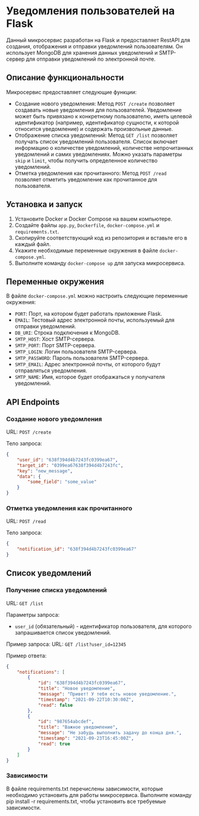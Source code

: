 # Уведомления пользователей на Flask

Данный микросервис разработан на Flask и предоставляет RestAPI для создания, отображения и отправки уведомлений пользователям. Он использует MongoDB для хранения данных уведомлений и SMTP-сервер для отправки уведомлений по электронной почте.

## Описание функциональности

Микросервис предоставляет следующие функции:

- Создание нового уведомления: Метод `POST /create` позволяет создавать новые уведомления для пользователей. Уведомление может быть привязано к конкретному пользователю, иметь целевой идентификатор (например, идентификатор сущности, к которой относится уведомление) и содержать произвольные данные.
- Отображение списка уведомлений: Метод `GET /list` позволяет получать список уведомлений пользователя. Список включает информацию о количестве уведомлений, количестве непрочитанных уведомлений и самих уведомлениях. Можно указать параметры `skip` и `limit`, чтобы получить определенное количество уведомлений.
- Отметка уведомления как прочитанного: Метод `POST /read` позволяет отметить уведомление как прочитанное для пользователя.

## Установка и запуск

1. Установите Docker и Docker Compose на вашем компьютере.
2. Создайте файлы `app.py`, `Dockerfile`, `docker-compose.yml` и `requirements.txt`.
3. Скопируйте соответствующий код из репозитория и вставьте его в каждый файл.
4. Укажите необходимые переменные окружения в файле `docker-compose.yml`.
5. Выполните команду `docker-compose up` для запуска микросервиса.

## Переменные окружения

В файле `docker-compose.yml` можно настроить следующие переменные окружения:

- `PORT`: Порт, на котором будет работать приложение Flask.
- `EMAIL`: Тестовый адрес электронной почты, используемый для отправки уведомлений.
- `DB_URI`: Строка подключения к MongoDB.
- `SMTP_HOST`: Хост SMTP-сервера.
- `SMTP_PORT`: Порт SMTP-сервера.
- `SMTP_LOGIN`: Логин пользователя SMTP-сервера.
- `SMTP_PASSWORD`: Пароль пользователя SMTP-сервера.
- `SMTP_EMAIL`: Адрес электронной почты, от которого будут отправляться уведомления.
- `SMTP_NAME`: Имя, которое будет отображаться у получателя уведомлений.

## API Endpoints

### Создание нового уведомления

URL: `POST /create`

Тело запроса:
```json
{
    "user_id": "638f394d4b7243fc0399ea67",
    "target_id": "0399ea67638f394d4b7243fc",
    "key": "new_message",
    "data": {
        "some_field": "some_value"
    }
}
```
### Отметка уведомления как прочитанного

URL: `POST /read`

Тело запроса:
```json
{
    "notification_id": "638f394d4b7243fc0399ea67"
}
```
## Список уведомлений

### Получение списка уведомлений

URL: `GET /list`

Параметры запроса:
- `user_id` (обязательный) - идентификатор пользователя, для которого запрашивается список уведомлений.

Пример запроса:
URL: `GET /list?user_id=12345`

Пример ответа:
```json
{
    "notifications": [
        {
            "id": "638f394d4b7243fc0399ea67",
            "title": "Новое уведомление",
            "message": "Привет! У тебя есть новое уведомление.",
            "timestamp": "2021-09-22T10:30:00Z",
            "read": false
        },
        {
            "id": "987654abcdef",
            "title": "Важное уведомление",
            "message": "Не забудь выполнить задачу до конца дня.",
            "timestamp": "2021-09-23T16:45:00Z",
            "read": true
        }
    ]
}
```
### Зависимости
В файле requirements.txt перечислены зависимости, которые необходимо установить для работы микросервиса. Выполните команду pip install -r requirements.txt, чтобы установить все требуемые зависимости.
